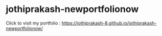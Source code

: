 # jothiprakash-newportfolionow
Click to visit my portfolio : https://jothiprakash-8.github.io/jothiprakash-newportfolionow/
